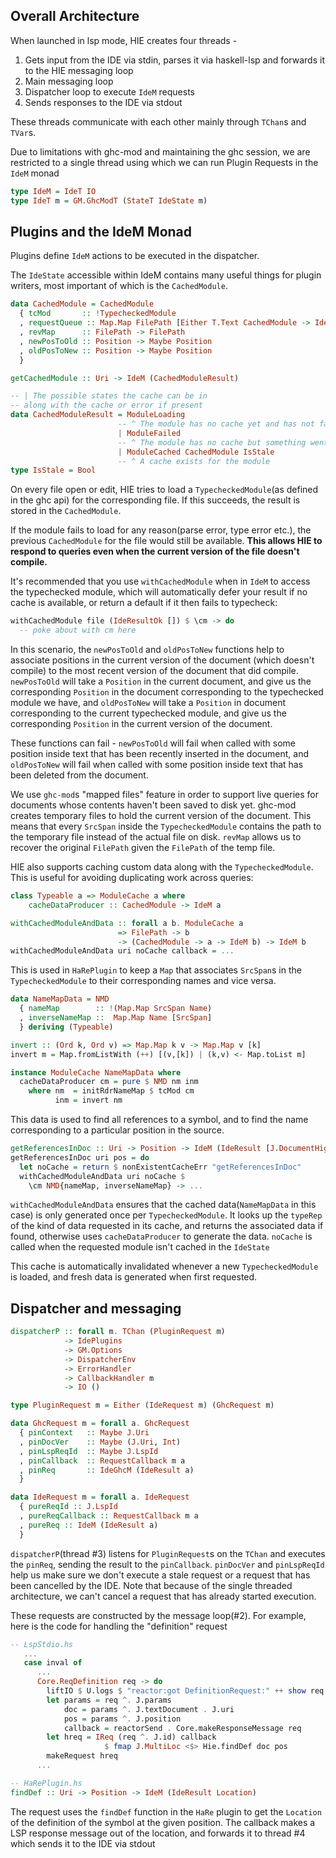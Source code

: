 ## Overall Architecture

When launched in lsp mode, HIE creates four threads - 

 1. Gets input from the IDE via stdin, parses it via haskell-lsp 
    and forwards it to the HIE messaging loop
 2. Main messaging loop
 3. Dispatcher loop to execute `IdeM` requests
 4. Sends responses to the IDE via stdout
 
These threads communicate with each other mainly through `TChan`s and `TVar`s.
 
Due to limitations with ghc-mod and maintaining the ghc session, we are restricted to
a single thread using which we can run Plugin Requests in the `IdeM` monad

```haskell
type IdeM = IdeT IO
type IdeT m = GM.GhcModT (StateT IdeState m)
```

## Plugins and the IdeM Monad

Plugins define `IdeM` actions to be executed in the dispatcher.

The `IdeState` accessible within IdeM contains many useful things for
plugin writers, most important of which is the `CachedModule`.

```haskell
data CachedModule = CachedModule
  { tcMod       :: !TypecheckedModule
  , requestQueue :: Map.Map FilePath [Either T.Text CachedModule -> IdeM ()]
  , revMap      :: FilePath -> FilePath
  , newPosToOld :: Position -> Maybe Position
  , oldPosToNew :: Position -> Maybe Position
  }

getCachedModule :: Uri -> IdeM (CachedModuleResult)

-- | The possible states the cache can be in
-- along with the cache or error if present
data CachedModuleResult = ModuleLoading
                        -- ^ The module has no cache yet and has not failed
                        | ModuleFailed
                        -- ^ The module has no cache but something went wrong
                        | ModuleCached CachedModule IsStale
                        -- ^ A cache exists for the module
type IsStale = Bool
```

On every file open or edit, HIE tries to load a `TypecheckedModule`(as defined in the ghc api)
for the corresponding file. If this succeeds, the result is stored in the `CachedModule`.

If the module fails to load for any reason(parse error, type error etc.), the previous 
`CachedModule` for the file would still be available. __This allows HIE to respond to queries 
even when the current version of the file doesn't compile.__

It's recommended that you use `withCachedModule` when in `IdeM` to access the typechecked
module, which will automatically defer your result if no cache is available, or return a
default if it then fails to typecheck:

```haskell
withCachedModule file (IdeResultOk []) $ \cm -> do
  -- poke about with cm here
```

In this scenario, the `newPosToOld` and `oldPosToNew` functions help to associate 
positions in the current version of the document (which doesn't compile) to the most recent
version of the document that did compile. `newPosToOld` will take a `Position` in the current
document, and give us the corresponding `Position` in the document corresponding to the
typechecked module we have, and `oldPosToNew` will take a `Position` in document corresponding
to the current typechecked module, and give us the corresponding `Position` in the current
version of the document.

These functions can fail - `newPosToOld` will fail when called with some position inside text
that has been recently inserted in the document, and `oldPosToNew` will fail when called with
some position inside text that has been deleted from the document.

We use `ghc-mod`s "mapped files" feature in order to support live queries for documents whose
contents haven't been saved to disk yet. ghc-mod creates temporary files to hold the current
version of the document. This means that every `SrcSpan` inside the `TypecheckedModule`
contains the path to the temporary file instead of the actual file on disk. `revMap` allows us
to recover the original `FilePath` given the `FilePath` of the temp file.

HIE also supports caching custom data along with the `TypecheckedModule`. This is useful
for avoiding duplicating work across queries:

```haskell
class Typeable a => ModuleCache a where
    cacheDataProducer :: CachedModule -> IdeM a

withCachedModuleAndData :: forall a b. ModuleCache a
                        => FilePath -> b
                        -> (CachedModule -> a -> IdeM b) -> IdeM b
withCachedModuleAndData uri noCache callback = ...
```

This is used in `HaRePlugin` to keep a `Map` that associates `SrcSpan`s in the 
`TypecheckedModule` to their corresponding names and vice versa.

```haskell
data NameMapData = NMD
  { nameMap        :: !(Map.Map SrcSpan Name)
  , inverseNameMap ::  Map.Map Name [SrcSpan]
  } deriving (Typeable)

invert :: (Ord k, Ord v) => Map.Map k v -> Map.Map v [k]
invert m = Map.fromListWith (++) [(v,[k]) | (k,v) <- Map.toList m]

instance ModuleCache NameMapData where
  cacheDataProducer cm = pure $ NMD nm inm
    where nm  = initRdrNameMap $ tcMod cm
          inm = invert nm
```

This data is used to find all references to a symbol, and to find the name corresponding to
a particular position in the source.

```haskell
getReferencesInDoc :: Uri -> Position -> IdeM (IdeResult [J.DocumentHighlight])
getReferencesInDoc uri pos = do
  let noCache = return $ nonExistentCacheErr "getReferencesInDoc"
  withCachedModuleAndData uri noCache $
    \cm NMD{nameMap, inverseNameMap} -> ...
```

`withCachedModuleAndData` ensures that the cached data(`NameMapData` in this case) is only
generated once per `TypecheckedModule`. It looks up the `typeRep` of the kind of data requested
in its cache, and returns the associated data if found, otherwise uses `cacheDataProducer` to
generate the data. `noCache` is called when the requested module isn't cached in the `IdeState`

This cache is automatically invalidated whenever a new `TypecheckedModule` is loaded, and
fresh data is generated when first requested.

## Dispatcher and messaging

```haskell
dispatcherP :: forall m. TChan (PluginRequest m)
            -> IdePlugins
            -> GM.Options
            -> DispatcherEnv
            -> ErrorHandler
            -> CallbackHandler m
            -> IO ()

type PluginRequest m = Either (IdeRequest m) (GhcRequest m)

data GhcRequest m = forall a. GhcRequest
  { pinContext   :: Maybe J.Uri
  , pinDocVer    :: Maybe (J.Uri, Int)
  , pinLspReqId  :: Maybe J.LspId
  , pinCallback  :: RequestCallback m a
  , pinReq       :: IdeGhcM (IdeResult a)
  }

data IdeRequest m = forall a. IdeRequest
  { pureReqId :: J.LspId
  , pureReqCallback :: RequestCallback m a
  , pureReq :: IdeM (IdeResult a)
  }

```

`dispatcherP`(thread #3) listens for `PluginRequest`s on the `TChan` and executes the 
`pinReq`, sending the result to the `pinCallback`. `pinDocVer` and `pinLspReqId` help us 
make sure we don't execute a stale request or a request that has been cancelled by the IDE. 
Note that because of the single threaded architecture, we can't cancel a request that 
has already started execution.

These requests are constructed by the message loop(#2). For example, here is the code
for handling the "definition" request

```haskell
-- LspStdio.hs
   ... 
   case inval of
      ... 
      Core.ReqDefinition req -> do
        liftIO $ U.logs $ "reactor:got DefinitionRequest:" ++ show req
        let params = req ^. J.params
            doc = params ^. J.textDocument . J.uri
            pos = params ^. J.position
            callback = reactorSend . Core.makeResponseMessage req
        let hreq = IReq (req ^. J.id) callback
                     $ fmap J.MultiLoc <$> Hie.findDef doc pos
        makeRequest hreq
      ...

-- HaRePlugin.hs
findDef :: Uri -> Position -> IdeM (IdeResult Location)
```

The request uses the `findDef` function in the `HaRe` plugin to get the `Location` 
of the definition of the symbol at the given position. The callback makes a LSP 
response message out of the location, and forwards it to thread #4 which sends
it to the IDE via stdout